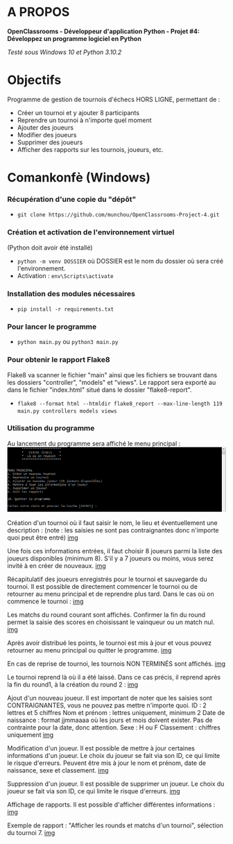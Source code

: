 # A PROPOS

**OpenClassrooms - Développeur d'application Python - Projet #4: Développez un programme logiciel en Python**

_Testé sous Windows 10 et Python 3.10.2_

# Objectifs
Programme de gestion de tournois d'échecs HORS LIGNE, permettant de :
- Créer un tournoi et y ajouter 8 participants
- Reprendre un tournoi à n'importe quel moment
- Ajouter des joueurs
- Modifier des joueurs
- Supprimer des joueurs
- Afficher des rapports sur les tournois, joueurs, etc. 


# Comankonfè (Windows)
### Récupération d'une copie du "dépôt"

- `git clone https://github.com/munchou/OpenClassrooms-Project-4.git`

### Création et activation de l'environnement virtuel
(Python doit avoir été installé)

- `python -m venv DOSSIER` où DOSSIER est le nom du dossier où sera créé l'environnement.
- Activation : `env\Scripts\activate`
    
### Installation des modules nécessaires

- `pip install -r requirements.txt`

### Pour lancer le programme

- `python main.py` ou `python3 main.py`

### Pour obtenir le rapport Flake8
Flake8 va scanner le fichier "main" ainsi que les fichiers se trouvant dans les dossiers "controller", "models" et "views". Le rapport sera exporté au dans le fichier "index.html" situé dans le dossier "flake8-report".
- `flake8 --format html --htmldir flake8_report --max-line-length 119 main.py controllers models views`

### Utilisation du programme
Au lancement du programme sera affiché le menu principal :
![img](explanation_imgs/01_mainmenu.png)

Création d'un tournoi où il faut saisir le nom, le lieu et éventuellement une description :
(note : les saisies ne sont pas contraignantes donc n'importe quoi peut être entré)
[img](explanation_imgs/02.png)

Une fois ces informations entrées, il faut choisir 8 joueurs parmi la liste des joueurs disponibles (minimum 8).
S'il y a 7 joueurs ou moins, vous serez invité à en créer de nouveaux.
[img](explanation_imgs/03.png)

Récapitulatif des joueurs enregistrés pour le tournoi et sauvegarde du tournoi.
Il est possible de directement commencer le tournoi ou de retourner au menu principal et de reprendre plus tard.
Dans le cas où on commence le tournoi :
[img](explanation_imgs/04.png)

Les matchs du round courant sont affichés. Confirmer la fin du round permet la saisie des scores en choisissant le vainqueur ou un match nul. 
[img](explanation_imgs/05.png)

Après avoir distribué les points, le tournoi est mis à jour et vous pouvez retourner au menu principal ou quitter le programme.
[img](explanation_imgs/06.png)

En cas de reprise de tournoi, les tournois NON TERMINÉS sont affichés.
[img](explanation_imgs/07.png)

Le tournoi reprend là où il a été laissé. Dans ce cas précis, il reprend après la fin du round1, à la création du round 2 :
[img](explanation_imgs/08.png)

Ajout d'un nouveau joueur.
Il est important de noter que les saisies sont CONTRAIGNANTES, vous ne pouvez pas mettre n'importe quoi.
ID : 2 lettres et 5 chiffres
Nom et prénom : lettres uniquement, minimum 2
Date de naissance : format jjmmaaaa où les jours et mois doivent exister. Pas de contrainte pour la date, donc attention.
Sexe : H ou F
Classement : chiffres uniquement
[img](explanation_imgs/09.png)

Modification d'un joueur.
Il est possible de mettre à jour certaines informations d'un joueur. Le choix du joueur se fait via son ID, ce qui limite le risque d'erreurs.
Peuvent être mis à jour le nom et prénom, date de naissance, sexe et classement.
[img](explanation_imgs/10.png)

Suppression d'un joueur.
Il est possible de supprimer un joueur. Le choix du joueur se fait via son ID, ce qui limite le risque d'erreurs.
[img](explanation_imgs/11.png)

Affichage de rapports.
Il est possible d'afficher différentes informations :
[img](explanation_imgs/12.png)

Exemple de rapport : "Afficher les rounds et matchs d'un tournoi", sélection du tournoi 7.
[img](explanation_imgs/13.png)


### 